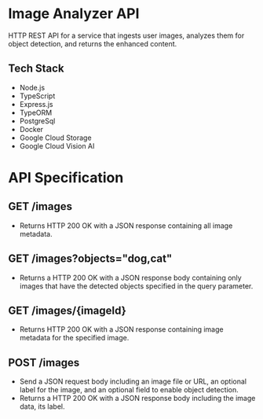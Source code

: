 # Image Analyzer API
HTTP REST API for a service that ingests user images, analyzes them for object detection, and returns the enhanced content.

## Tech Stack
* Node.js
* TypeScript
* Express.js
* TypeORM
* PostgreSql
* Docker
* Google Cloud Storage
* Google Cloud Vision AI

# API Specification

## GET /images
* Returns HTTP 200 OK with a JSON response containing all image metadata.

## GET /images?objects="dog,cat"
* Returns a HTTP 200 OK with a JSON response body containing only images that have the detected objects specified in the query parameter.

## GET /images/{imageId}
* Returns HTTP 200 OK with a JSON response containing image metadata for the specified image.

## POST /images
* Send a JSON request body including an image file or URL, an optional label for the image, and an optional field to enable object detection.
* Returns a HTTP 200 OK with a JSON response body including the image data, its label.